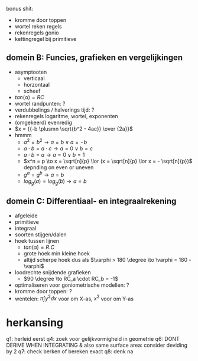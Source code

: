 bonus shit:
- kromme door toppen
- wortel reken regels
- rekenregels gonio 
- kettingregel bij primitieve


## domein B: Funcies, grafieken en vergelijkingen
- asymptooten
   - verticaal
   - horzontaal
   - scheef
- $tan(\alpha) = RC$
- wortel randpunten: ?
- verdubbelings / halverings tijd: ?
- rekenregels logaritme, wortel, exponenten
- (omgekeerd) evenredig
- $x = {{-b \plusmn \sqrt{b^2 - 4ac}} \over {2a}}$
- hmmm
   - $a^2 = b^2 \to a = b \lor a = -b$
   - $a \cdot b = a \cdot c \to a = 0 \lor b = c$
   - $a \cdot b = a \to a = 0 \lor b = 1$
   - $x^n = p \to x = \sqrt[n]{p} \lor (x = \sqrt[n]{p} \lor x = - \sqrt[n]{p})$ depnding on even or uneven
   - $g^a = g^b \to a = b$
   - $log_g(a) = log_g(b) \to a = b$

## domein C: Differentiaal- en integraalrekening

- afgeleide
- primitieve
- integraal 
- soorten stijgen/dalen
- hoek tussen lijnen
   - $tan(\alpha) = R.C$
   - grote hoek min kleine hoek 
   - altijd scherpe hoek dus als $\varphi > 180 \degree \to \varphi = 180 - \varphi$ 
- loodrechte snijdende grafieken
   - $90 \degree \to RC_a \cdot RC_b = -1$
- optimaliseren voor goniometrische modellen: ?
- kromme door toppen: ?
- wentelen: $\pi \int y^2 dx$ voor om X-as, $x^2$ voor om Y-as


# herkansing
q1: herleid eerst
q4: zoek voor gelijkvormigheid in geometrie
q6: DONT DERIVE WHEN INTEGRATING & also same surface area: consider deviding by 2
q7: check berken of bereken exact
q8: denk na 

